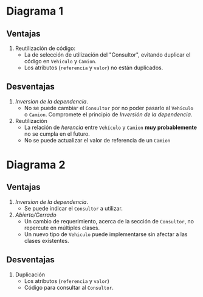 # Diagrama 1

## Ventajas

1. Reutilización de código:
    - La de selección de utilización del "Consultor",
  evitando duplicar el código en `Vehiculo` y `Camion`.
    - Los atributos (`referencia` y `valor`) no están duplicados.

## Desventajas

1. _Inversion de la dependencia_.
   - No se puede cambiar el `Consultor` por no poder pasarlo al `Vehículo` o
    `Camion`. Compromete el principio de _Inversión de la dependencia_.
2. Reutilización
   - La relación de _herencia_ entre `Vehículo` y `Camion` **muy
    probablemente** no se cumpla en el futuro.
   - No se puede actualizar el valor de referencia de un `Camion`

# Diagrama 2

## Ventajas

1. _Inversion de la dependencia_.
   - Se puede indicar el `Consultor` a utilizar.
2. _Abierto/Cerrado_
   - Un cambio de requerimiento, acerca de la sección de `Consultor`, no 
  repercute en múltiples clases.
   - Un nuevo tipo de `Vehiculo` puede implementarse sin afectar a las clases 
    existentes.

## Desventajas

1. Duplicación
   - Los atributos (`referencia` y `valor`)
   - Código para consultar al `Consultor`.

